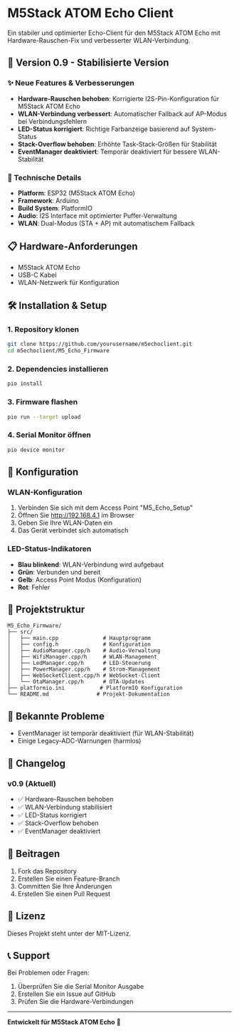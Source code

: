 # M5Stack ATOM Echo Client

Ein stabiler und optimierter Echo-Client für den M5Stack ATOM Echo mit Hardware-Rauschen-Fix und verbesserter WLAN-Verbindung.

## 🚀 Version 0.9 - Stabilisierte Version

### ✨ Neue Features & Verbesserungen

- **Hardware-Rauschen behoben**: Korrigierte I2S-Pin-Konfiguration für M5Stack ATOM Echo
- **WLAN-Verbindung verbessert**: Automatischer Fallback auf AP-Modus bei Verbindungsfehlern
- **LED-Status korrigiert**: Richtige Farbanzeige basierend auf System-Status
- **Stack-Overflow behoben**: Erhöhte Task-Stack-Größen für Stabilität
- **EventManager deaktiviert**: Temporär deaktiviert für bessere WLAN-Stabilität

### 🔧 Technische Details

- **Platform**: ESP32 (M5Stack ATOM Echo)
- **Framework**: Arduino
- **Build System**: PlatformIO
- **Audio**: I2S Interface mit optimierter Puffer-Verwaltung
- **WLAN**: Dual-Modus (STA + AP) mit automatischem Fallback

## 📋 Hardware-Anforderungen

- M5Stack ATOM Echo
- USB-C Kabel
- WLAN-Netzwerk für Konfiguration

## 🛠️ Installation & Setup

### 1. Repository klonen
```bash
git clone https://github.com/yourusername/m5echoclient.git
cd m5echoclient/M5_Echo_Firmware
```

### 2. Dependencies installieren
```bash
pio install
```

### 3. Firmware flashen
```bash
pio run --target upload
```

### 4. Serial Monitor öffnen
```bash
pio device monitor
```

## 🔧 Konfiguration

### WLAN-Konfiguration
1. Verbinden Sie sich mit dem Access Point "M5_Echo_Setup"
2. Öffnen Sie http://192.168.4.1 im Browser
3. Geben Sie Ihre WLAN-Daten ein
4. Das Gerät verbindet sich automatisch

### LED-Status-Indikatoren
- **Blau blinkend**: WLAN-Verbindung wird aufgebaut
- **Grün**: Verbunden und bereit
- **Gelb**: Access Point Modus (Konfiguration)
- **Rot**: Fehler

## 📁 Projektstruktur

```
M5_Echo_Firmware/
├── src/
│   ├── main.cpp              # Hauptprogramm
│   ├── config.h              # Konfiguration
│   ├── AudioManager.cpp/h    # Audio-Verwaltung
│   ├── WifiManager.cpp/h     # WLAN-Management
│   ├── LedManager.cpp/h      # LED-Steuerung
│   ├── PowerManager.cpp/h    # Strom-Management
│   ├── WebSocketClient.cpp/h # WebSocket-Client
│   └── OtaManager.cpp/h      # OTA-Updates
├── platformio.ini           # PlatformIO Konfiguration
└── README.md               # Projekt-Dokumentation
```

## 🐛 Bekannte Probleme

- EventManager ist temporär deaktiviert (für WLAN-Stabilität)
- Einige Legacy-ADC-Warnungen (harmlos)

## 🔄 Changelog

### v0.9 (Aktuell)
- ✅ Hardware-Rauschen behoben
- ✅ WLAN-Verbindung stabilisiert
- ✅ LED-Status korrigiert
- ✅ Stack-Overflow behoben
- ✅ EventManager deaktiviert

## 🤝 Beitragen

1. Fork das Repository
2. Erstellen Sie einen Feature-Branch
3. Committen Sie Ihre Änderungen
4. Erstellen Sie einen Pull Request

## 📄 Lizenz

Dieses Projekt steht unter der MIT-Lizenz.

## 📞 Support

Bei Problemen oder Fragen:
1. Überprüfen Sie die Serial Monitor Ausgabe
2. Erstellen Sie ein Issue auf GitHub
3. Prüfen Sie die Hardware-Verbindungen

---

**Entwickelt für M5Stack ATOM Echo** 🎵
